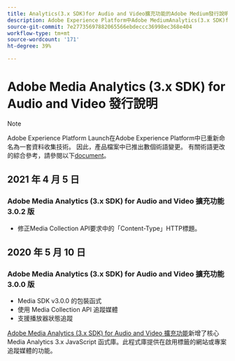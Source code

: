 ```yaml
---
title: Analytics(3.x SDK)for Audio and Video擴充功能的Adobe Medium發行說明
description: Adobe Experience Platform中Adobe MediumAnalytics(3.x SDK)for Audio and Video標籤擴充功能的最新發行說明。
source-git-commit: 7e27735697882065566ebdeccc36998ec368e404
workflow-type: tm+mt
source-wordcount: '171'
ht-degree: 39%

---
```


# Adobe Media Analytics (3.x SDK) for Audio and Video 發行說明

>[!NOTE]
>
>Adobe Experience Platform Launch在Adobe Experience Platform中已重新命名為一套資料收集技術。 因此，產品檔案中已推出數個術語變更。 有關術語更改的綜合參考，請參閱以下[document](../../../term-updates.md)。

## 2021 年 4 月 5 日

### Adobe Media Analytics (3.x SDK) for Audio and Video 擴充功能 3.0.2 版

* 修正Media Collection API要求中的「Content-Type」HTTP標題。

## 2020 年 5 月 10 日

### Adobe Media Analytics (3.x SDK) for Audio and Video 擴充功能 3.0.0 版

* Media SDK v3.0.0 的包裝函式
* 使用 Media Collection API 追蹤媒體
* 支援播放器狀態追蹤

[Adobe Media Analytics (3.x SDK) for Audio and Video 擴充功能](./overview.md)新增了核心 Media Analytics 3.x JavaScript 函式庫。此程式庫提供在啟用標籤的網站或專案追蹤媒體的功能。
